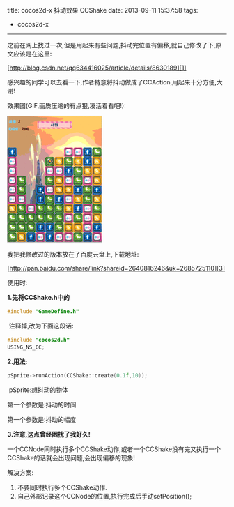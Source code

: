 title: cocos2d-x 抖动效果 CCShake
date: 2013-09-11 15:37:58
tags:
- cocos2d-x
---

之前在网上找过一次,但是用起来有些问题,抖动完位置有偏移,就自己修改了下,原文应该是在这里:

<!--more-->

[http://blog.csdn.net/qq634416025/article/details/8630189][1]

感兴趣的同学可以去看一下,作者特意将抖动做成了CCAction,用起来十分方便,大谢!



效果图(GIF,画质压缩的有点狠,凑活着看吧!):

![667][2]



我把我修改过的版本放在了百度云盘上,下载地址:

[http://pan.baidu.com/share/link?shareid=2640816246&uk=2685725110][3]

使用时:

**1.先将CCShake.h中的**
```c++
#include "GameDefine.h"
```
 注释掉,改为下面这段话:
```c++
#include "cocos2d.h"
USING_NS_CC;
```


**2.用法:**
```c++
pSprite->runAction(CCShake::create(0.1f,10));
```
 pSprite:想抖动的物体

第一个参数是:抖动的时间

第一个参数是:抖动的幅度

**3.注意,这点曾经困扰了我好久!**

一个CCNode同时执行多个CCShake动作,或者一个CCShake没有完又执行一个CCShake的话就会出现问题,会出现偏移的现象!

解决方案:

1. 不要同时执行多个CCShake动作.
2. 自己外部记录这个CCNode的位置,执行完成后手动setPosition();




[1]: http://blog.csdn.net/qq634416025/article/details/8630189
[2]: /img/6527eb984895fca57fd5c7fad00e31b07b7966eb.gif
[3]: http://pan.baidu.com/share/link?shareid=2640816246&uk=2685725110